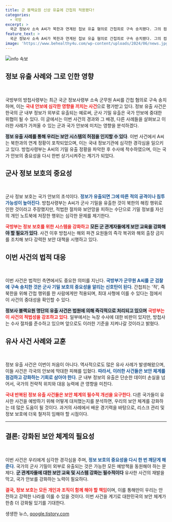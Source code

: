 ```yaml
---
title: 군 블랙요원 신상 유출에 간첩죄 적용됐다!
categories:
  - 국방
excerpt: >
  국군 정보사 소속 A씨가 북한과 연계된 첩보 유출 혐의로 간첩죄로 구속 송치됐다. 그의 컴퓨터에서 발견된 밀교 내용은 군의 기밀을 위협하며 추가 보안 조치를 촉발했다.
feature_text: >
  국군 정보사 소속 A씨가 북한과 연계된 첩보 유출 혐의로 간첩죄로 구속 송치됐다. 그의 컴퓨터에서 발견된 밀교 내용은 군의 기밀을 위협하며 추가 보안 조치를 촉발했다.
image: 'https://www.behealthy4u.com/wp-content/uploads/2024/06/news.jpg'
---
```


<p><img src="https://www.behealthy4u.com/wp-content/uploads/2024/06/news.jpg" alt="info 속보" /></p>

<h2 data-ke-size="size26">정보 유출 사례와 그로 인한 영향</h2>

<p data-ke-size="size16">&nbsp;</p>

<p>국방부의 방첩사령부는 최근 국군 정보사령부 소속 군무원 A씨를 간첩 혐의로 구속 송치하며, 이는 <b><span style="color: #ee2323;">국내 안보에 심각한 영향을 끼치는 사건</span></b>으로 평가받고 있다. 정보 유출 사건은 한국의 군 내부 정보가 외부로 유출되는 예로써, 군사 기밀 유출은 국가 안보에 중대한 위협이 될 수 있다. 이 글에서는 이번 사건의 경과와 그 배경, 다른 사례들을 살펴보고 이러한 사례가 가져올 수 있는 군과 국가 안보에 미치는 영향을 분석하겠다.</p>

<p><b><span style="background-color: #21538527;">정보 유출 사례를 통해 우리는 보안 시스템의 허점을 인지할 수 있다</span></b>. 이번 사건에서 A씨는 북한과의 연계 정황이 포착되었으며, 이는 국내 정보기관에 심각한 경각심을 일으키고 있다. 방첩사령부는 A씨의 기밀 유출 정황을 파악한 후 수사에 착수하였으며, 이는 국가 안보의 중요성을 다시 한번 상기시켜주는 계기가 되었다.</p>

<h2 data-ke-size="size26">군사 정보 보호의 중요성</h2>

<p data-ke-size="size16">&nbsp;</p>

<p>군사 정보 보호는 국가 안보의 초석이다. <b><span style="color: #1a5490;">정보가 유출되면 그에 따른 적의 공격이나 침투 가능성이 높아진다</span></b>. 방첩사령부는 A씨가 군사 기밀을 유출한 것이 북한의 해킹 행위로 인한 것이라고 주장했지만, 적법한 절차와 보안망을 피하는 수단으로 기밀 정보를 자신의 개인 노트북에 저장한 행위는 심각한 문제를 제기한다.</p>

<p><b><span style="color: #ee2323;">국방부는 정보 보호를 위한 시스템을 강화하고</span></b> <b><span style="background-color: #21538527;">모든 군 관계자들에게 보안 교육을 강화해야 할 필요가 있다</span></b>. 사건 이후 방첩사는 해외 파견 요원들의 즉각 복귀와 해외 출장 금지를 조치해 보다 강력한 보안 대책을 시행하고 있다.</p>

<h2 data-ke-size="size26">이번 사건의 법적 대응</h2>

<p data-ke-size="size16">&nbsp;</p>

<p>이번 사건은 법적인 측면에서도 중요한 의미를 지닌다. <b><span style="color: #1a5490;">국방부가 군무원 A씨를 군 검찰에 구속 송치한 것은 군사 기밀 보호의 중요성을 알리는 신호탄이 된다</span></b>. 간첩죄는 '적', 즉 북한을 위해 간첩 행위를 한 사람에게만 적용되며, 최대 사형에 이를 수 있다는 점에서 이 사건의 중대성을 확인할 수 있다.</p>

<p><b><span style="background-color: #21538527;">정보사 블랙요원 명단의 유출 사건은 법원에 의해 즉각적으로 처리되고 있으며</span></b> <b><span style="color: #ee2323;">국방부는 이 사건의 적법성을 강조하고 있다</span></b>. 일부에서는 늑장 수사에 대한 비판이 있지만, 방첩사는 수사 절차를 준수하고 있으며 앞으로도 이러한 기준을 지켜나갈 것이라고 밝혔다.</p>

<h2 data-ke-size="size26">유사 사건 사례와 교훈</h2>

<p data-ke-size="size16">&nbsp;</p>

<p>정보 유출 사건은 이번이 처음이 아니다. 역사적으로도 많은 유사 사례가 발생해왔으며, 이들 사건은 각국의 안보에 막대한 피해를 입혔다. <b><span style="color: #1a5490;">따라서, 이러한 사건들은 보안 체계를 점검하고 강화하는 기회로 삼아야 한다</span></b>. 군 내부 정보의 유출은 단순한 데이터 손실을 넘어서, 국가의 전략적 위치와 대응 능력에 큰 영향을 미친다.</p>

<p><b><span style="color: #ee2323;">국내 반복된 정보 유출 사건들은 보안 체계의 필수적 개선을 요구한다</span></b>. 다른 국가들이 유사한 사건을 예방하기 위해 어떻게 대처했는지를 분석하면, 우리의 보안 체계를 강화하는 데 많은 도움이 될 것이다. 과거의 사례에서 배운 경기력을 바탕으로, 리스크 관리 및 정보 보호에 더욱 철저히 임해야 할 시점이다.</p>

<hr>

<h2 data-ke-size="size26">결론: 강화된 보안 체계의 필요성</h2>

<p data-ke-size="size16">&nbsp;</p>

<p>이번 사건은 우리에게 심각한 경각심을 주며, <b><span style="color: #1a5490;">정보 보호의 중요성을 다시 한 번 깨닫게 해준다</span></b>. 국가의 군사 기밀이 외부로 유출되는 것은 가능한 모든 예방책을 동원해야 하는 문제다. <b><span style="background-color: #21538527;">군 관계자들에 대한 보안 교육 및 시스템 강화는 필수적이다</span></b> 유사한 사건의 재발을 막고, 국가 안보를 강화하는 노력이 필요하다.</p>

<p><b><span style="color: #ee2323;">결국, 정보 보호는 모든 개인과 조직이 함께 해야 할 책임</span></b>이며, 이를 통해만이 우리는 안전하고 강력한 나라를 이룰 수 있을 것이다. 이번 사건을 계기로 대한민국의 보안 체계가 한층 더 강화될 있기를 기대한다.</p>
생생한 뉴스, <a href="https://qoogle.tistory.com" rel="dofollow">qoogle.tistory.com</a>



